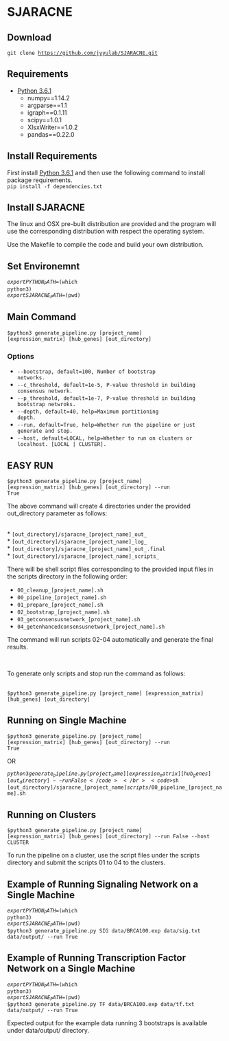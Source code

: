 # SJARACNE

## Download

<code>git clone https://github.com/jyyulab/SJARACNE.git</code>

## Requirements

* [Python 3.6.1](https://www.python.org/downloads/)
	* numpy==1.14.2
	* argparse==1.1
	* igraph==0.1.11
	* scipy==1.0.1
	* XlsxWriter==1.0.2
	* pandas==0.22.0

## Install Requirements
First install [Python 3.6.1](https://www.python.org/downloads/) and then use the following command to install package requirements.
</br>
<code>pip install -f dependencies.txt</code>

## Install SJARACNE
The linux and OSX pre-built distribution are provided and the program will use the corresponding distribution with respect the operating system.</br>

Use the Makefile to compile the code and build your own distribution.</br>

## Set Environemnt

<code>$export PYTHON_PATH=$(which python3)</code></br>
<code>$export SJARACNE_PATH=$(pwd)</code></br>

## Main Command

<code>$python3 generate_pipeline.py [project_name] [expression_matrix] [hub_genes] [out_directory]</code></br>

### Options

* <code>--bootstrap, default=100, Number of bootstrap networks.</code></br>
* <code>--c_threshold, default=1e-5, P-value threshold in building consensus network.</code></br>
* <code>--p_threshold, default=1e-7, P-value threshold in building bootstrap netwroks.</code></br>
* <code>--depth, default=40, help=Maximum partitioning depth.</code></br>
* <code>--run, default=True, help=Whether run the pipeline or just generate and stop.</code></br>
* <code>--host, default=LOCAL, help=Whether to run on clusters or localhost. [LOCAL | CLUSTER].</code></br>

## EASY RUN

<code>$python3 generate_pipeline.py [project_name] [expression_matrix] [hub_genes] [out_directory] --run True</code></br>

<p>The above command will create 4 directories under the provided out_directory parameter as follows:</p></br>
* <code>[out_directory]/sjaracne_[project_name]_out_</code></br>
* <code>[out_directory]/sjaracne_[project_name]_log_</code></br>
* <code>[out_directory]/sjaracne_[project_name]_out_.final</code></br>
* <code>[out_directory]/sjaracne_[project_name]_scripts_</code></br>

<p>There will be shell script files corresponding to the provided input files in the scripts directory in the following order:</p>

* <code>00_cleanup_[project_name].sh</code></br>
* <code>00_pipeline_[project_name].sh</code></br>
* <code>01_prepare_[project_name].sh</code></br>
* <code>02_bootstrap_[project_name].sh</code></br>
* <code>03_getconsensusnetwork_[project_name].sh</code></br>
* <code>04_getenhancedconsensusnetwork_[project_name].sh</code></br>

<p>The command will run scripts 02-04 automatically and generate the final results.</p></br>

<p>To generate only scripts and stop run the command as follows:</p></br>
<code>$python3 generate_pipeline.py [project_name] [expression_matrix] [hub_genes] [out_directory]</code></br>

## Running on Single Machine
<code>$python3 generate_pipeline.py [project_name] [expression_matrix] [hub_genes] [out_directory] --run True</code></br>

<p>OR</p>

<code>$python3 generate_pipeline.py [project_name] [expression_matrix] [hub_genes] [out_directory] --run False</code></br>
<code>$sh [out_directory]/sjaracne_[project_name]_scripts_/00_pipeline_[project_name].sh</code>

## Running on Clusters

<code>$python3 generate_pipeline.py [project_name] [expression_matrix] [hub_genes] [out_directory] --run False --host CLUSTER</code></br>
<p>To run the pipeline on a cluster, use the script files under the scripts directory and submit the scripts 01 to 04 to the clusters.</p>

## Example of Running Signaling Network on a Single Machine

<code>$export PYTHON_PATH=$(which python3)</code></br>
<code>$export SJARACNE_PATH=$(pwd)</code></br>
<code>$python3 generate_pipeline.py SIG data/BRCA100.exp data/sig.txt data/output/ --run True</code></br>

## Example of Running Transcription Factor Network on a Single Machine

<code>$export PYTHON_PATH=$(which python3)</code></br>
<code>$export SJARACNE_PATH=$(pwd)</code></br>
<code>$python3 generate_pipeline.py TF data/BRCA100.exp data/tf.txt data/output/ --run True</code></br>

<p>Expected output for the example data running 3 bootstraps is available under data/output/ directory.</p>

